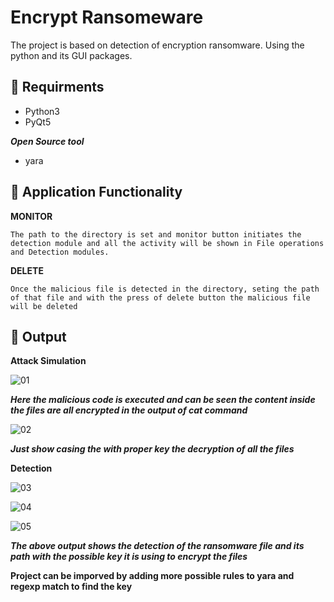 # Encrypt Ransomeware

The project is based on detection of encryption ransomware. Using the python and its GUI packages.

## :cookie: Requirments 
- Python3
- PyQt5

***Open Source tool***
- yara 


## :orange_book: Application Functionality 
**MONITOR**

``The path to the directory is set and monitor button initiates the detection module and all the activity will be shown in File operations and Detection modules.``

**DELETE**

``Once the malicious file is detected in the directory, seting the path of that file and with the press of delete button the malicious file will be deleted``


## :art: Output
**Attack Simulation**

![01](https://github.com/sudo-zoro/ransomewareDetect/assets/85948202/6362f6d4-3c75-4bd9-b532-9fd165b3f890)

***Here the malicious code is executed and can be seen the content inside the files are all encrypted in the output of cat command***

![02](https://github.com/sudo-zoro/ransomewareDetect/assets/85948202/b1fa7372-57ea-4eba-afbe-2fd76fdc5efb)

***Just show casing the with proper key the decryption of all the files***


**Detection**

![03](https://github.com/sudo-zoro/ransomewareDetect/assets/85948202/a9831dce-c829-4da8-becc-a97ef1ccdf93)

![04](https://github.com/sudo-zoro/ransomewareDetect/assets/85948202/59c54cb6-0033-4c63-aa07-9bc7f8f84d77)

![05](https://github.com/sudo-zoro/ransomewareDetect/assets/85948202/3ecdf494-2de2-4c43-a37f-6fbb45d9e222)

***The above output shows the detection of the ransomware file and its path with the possible key it is using to encrypt the files***

**Project can be imporved by adding more possible rules to yara and regexp match to find the key**




